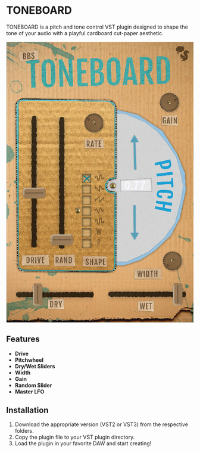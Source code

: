 # TONEBOARD

TONEBOARD is a pitch and tone control VST plugin designed to shape the tone of your audio with a playful cardboard cut-paper aesthetic.

![img](/assets/1.png)

## Features

- **Drive**
- **Pitchwheel**
- **Dry/Wet Sliders**
- **Width**
- **Gain**
- **Random Slider**
- **Master LFO**

## Installation

1. Download the appropriate version (VST2 or VST3) from the respective folders.
2. Copy the plugin file to your VST plugin directory.
3. Load the plugin in your favorite DAW and start creating!